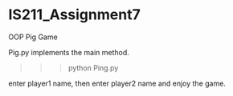 # IS211_Assignment7
OOP Pig Game

Pig.py implements the main method.

>>>python Ping.py

enter player1 name, then enter player2 name and enjoy the game.
